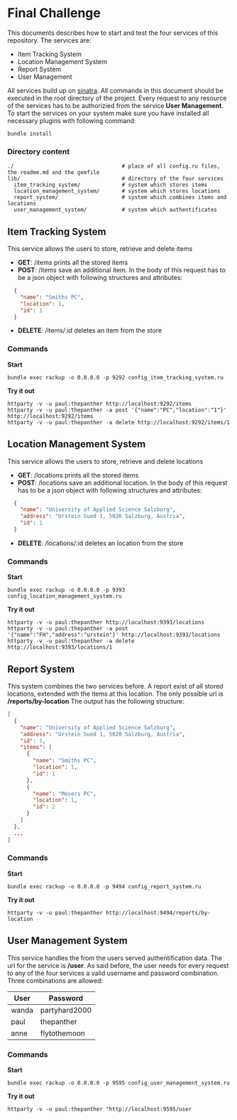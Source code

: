 # Final Challenge

This documents describes how to start and test the four services of this repository. The services are:
  * Item Tracking System
  * Location Management System
  * Report System
  * User Management

All services build up on [sinatra](http://www.sinatrarb.com/). All commands in this document should be executed in the root directory of the project. Every request to any resource of the services has to be authorizied from the service **User Management**. To start the services on your system make sure you have installed all necessary plugins with following command:
```shell
bundle install
```

### Directory content
```doc
./                                  # place of all config.ru files, the readme.md and the gemfile
lib/                                # directory of the four services
  item_tracking_system/             # system which stores items
  location_management_system/       # system which stores locations
  report_system/                    # system which combines items and locations
  user_management_system/           # system which authentificates
```

## Item Tracking System

This service allows the users to store, retrieve and delete items
* **GET**: /items prints all the stored items
* **POST**: /items save an additional item. In the body of this request has to be a json object with following structures and attributes:

```json
  {
    "name": "Smiths PC",
    "location": 1,
    "id": 1
  }
```
* **DELETE**: /items/:id deletes an item from the store

### Commands

**Start**
```shell
bundle exec rackup -o 0.0.0.0 -p 9292 config_item_tracking_system.ru
```

**Try it out**
```shell
httparty -v -u paul:thepanther http://localhost:9292/items
httparty -v -u paul:thepanther -a post '{"name":"PC","location":"1"}' http://localhost:9292/items
httparty -v -u paul:thepanther -a delete http://localhost:9292/items/1
```

## Location Management System

This service allows the users to store, retrieve and delete locations
* **GET**: /locations prints all the stored items
* **POST**: /locations save an additional location. In the body of this request has to be a json object with following structures and attributes:

```json
  {
    "name": "University of Applied Science Salzburg",
    "address": "Urstein Sued 1, 5020 Salzburg, Austria",
    "id": 1
  }
```
* **DELETE**: /locations/:id deletes an location from the store

### Commands

**Start**
```shell
bundle exec rackup -o 0.0.0.0 -p 9393 config_location_management_system.ru
```

**Try it out**
```shell
httparty -v -u paul:thepanther http://localhost:9393/locations
httparty -v -u paul:thepanther -a post '{"name":"FH","address":"urstein"}' http://localhost:9393/locations
httparty -v -u paul:thepanther -a delete http://localhost:9393/locations/1
```

## Report System

This system combines the two services before. A report exist of all stored locations, extended with the items at this location. The only possible url is **/reports/by-location** The output has the following structure:

```json
[
  {
    "name": "University of Applied Science Salzburg",
    "address": "Urstein Sued 1, 5020 Salzburg, Austria",
    "id": 1,
    "items": [
      {
        "name": "Smiths PC",
        "location": 1,
        "id": 1
      },
      {
        "name": "Mosers PC",
        "location": 1,
        "id": 2
      }
    ]
  },
  ...
]
```

### Commands

**Start**
```shell
bundle exec rackup -o 0.0.0.0 -p 9494 config_report_system.ru
```

**Try it out**
```shell
httparty -v -u paul:thepanther http://localhost:9494/reports/by-location
```

## User Management System

This service handles the from the users served authentification data. The url for the service is **/user**. As said before, the user needs for every request to any of the four services a valid username and password combination. Three combinations are allowed: 

User  | Password
----- | -------------
wanda | partyhard2000
paul  | thepanther
anne  | flytothemoon

### Commands

**Start**
```shell
bundle exec rackup -o 0.0.0.0 -p 9595 config_user_management_system.ru
```

**Try it out**
```shell
httparty -v -u paul:thepanther "http://localhost:9595/user
```